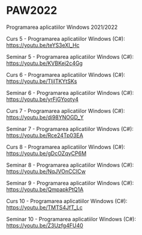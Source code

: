 # PAW2022
Programarea aplicatiilor Windows 2021/2022

Curs 5 - Programarea aplicatiilor Windows (C#): https://youtu.be/teYS3eXI_Hc

Seminar 5 - Programarea aplicatiilor Windows (C#): https://youtu.be/KVBKej2c4Gg

Curs 6 - Programarea aplicatiilor Windows (C#): https://youtu.be/TIjITKYtSKs

Seminar 6 - Programarea aplicatiilor Windows (C#): https://youtu.be/yrFjGYooty4

Curs 7 - Programarea aplicatiilor Windows (C#): https://youtu.be/di98YNOGD_Y

Seminar 7 - Programarea aplicatiilor Windows (C#): https://youtu.be/Rce24Tp03EA

Curs 8 - Programarea aplicatiilor Windows (C#): https://youtu.be/gDcOZqyCP6M

Seminar 8 - Programarea aplicatiilor Windows (C#): https://youtu.be/NqJVOnCCICw

Seminar 9 - Programarea aplicatiilor Windows (C#): https://youtu.be/QmpapkPtQ1A

Curs 10 - Programarea aplicatiilor Windows (C#): https://youtu.be/TMTS4JfT_Lc

Seminar 10 - Programarea aplicatiilor Windows (C#): https://youtu.be/Z3Uzfg4FU40
